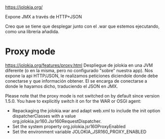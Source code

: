 https://jolokia.org/

Expone JMX a través de HTTP+JSON

Creo que se tiene que desplegar junto con el .war que estemos ejecutando, como una libreria añadida.

# Proxy mode
https://jolokia.org/features/proxy.html
Despliegue de jolokia en una JVM diferente (o en la misma, pero no configurado "sobre" nuestra app).
Nos expone la api HTTP/JSON, le realizamos peticiones diciendole donde debe conectarse y que información obtener.
El se encarga de conectarse a donde le hayamos dicho, traduciendo el JSON en JMX.


 Please note that the proxy mode is not switched on by default since version 1.5.0. You have to explicitly switch it on for the WAR or OSGI agent:

-  Repackaging the jolokia.war and adapt web.xml to include the init option dispatcherClasses with a value org.jolokia.jsr160.Jsr160RequestDispatcher.
-  Set the system property org.jolokia.jsr160ProxyEnabled
- Set the environment variable JOLOKIA_JSR160_PROXY_ENABLED
